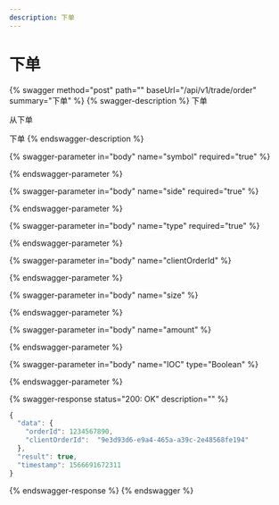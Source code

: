 ```yaml
---
description: 下单
---
```


# 下单

{% swagger method="post" path="" baseUrl="/api/v1/trade/order" summary="下单" %}
{% swagger-description %}
下单

从下单

下单
{% endswagger-description %}

{% swagger-parameter in="body" name="symbol" required="true" %}

{% endswagger-parameter %}

{% swagger-parameter in="body" name="side" required="true" %}

{% endswagger-parameter %}

{% swagger-parameter in="body" name="type" required="true" %}

{% endswagger-parameter %}

{% swagger-parameter in="body" name="clientOrderId" %}

{% endswagger-parameter %}

{% swagger-parameter in="body" name="size" %}

{% endswagger-parameter %}

{% swagger-parameter in="body" name="amount" %}

{% endswagger-parameter %}

{% swagger-parameter in="body" name="IOC" type="Boolean" %}

{% endswagger-parameter %}

{% swagger-response status="200: OK" description="" %}
```javascript
{ 
  "data": {
    "orderId": 1234567890,
    "clientOrderId":  "9e3d93d6-e9a4-465a-a39c-2e48568fe194"
  },
  "result": true,
  "timestamp": 1566691672311
}
```
{% endswagger-response %}
{% endswagger %}
